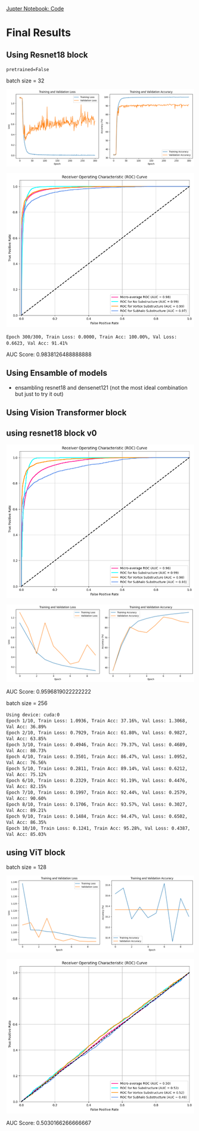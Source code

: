 

[Jupter Notebook: Code](Q1_classification.ipynb)

# Final Results

## Using Resnet18 block

`pretrained=False`

batch size = 32

![train val graphs](image-4.png)

![roc auc score](image-5.png)

`Epoch 300/300, Train Loss: 0.0000, Train Acc: 100.00%, Val Loss: 0.6623, Val Acc: 91.41%`

AUC Score: 0.9838126488888888

## Using Ensamble of models

- ensambling resnet18 and densenet121 (not the most ideal combination but just to try it out)



## Using Vision Transformer block




## using resnet18 block v0

![ROC  plot](image.png)

![train and val accuracy](image-1.png)

AUC Score: 0.9596819022222222

batch size = 256

```
Using device: cuda:0
Epoch 1/10, Train Loss: 1.0936, Train Acc: 37.16%, Val Loss: 1.3068, Val Acc: 36.89%
Epoch 2/10, Train Loss: 0.7929, Train Acc: 61.80%, Val Loss: 0.9827, Val Acc: 63.85%
Epoch 3/10, Train Loss: 0.4946, Train Acc: 79.37%, Val Loss: 0.4689, Val Acc: 80.73%
Epoch 4/10, Train Loss: 0.3501, Train Acc: 86.47%, Val Loss: 1.0952, Val Acc: 76.56%
Epoch 5/10, Train Loss: 0.2811, Train Acc: 89.14%, Val Loss: 0.6212, Val Acc: 75.12%
Epoch 6/10, Train Loss: 0.2329, Train Acc: 91.19%, Val Loss: 0.4476, Val Acc: 82.15%
Epoch 7/10, Train Loss: 0.1997, Train Acc: 92.44%, Val Loss: 0.2579, Val Acc: 90.60%
Epoch 8/10, Train Loss: 0.1706, Train Acc: 93.57%, Val Loss: 0.3027, Val Acc: 89.21%
Epoch 9/10, Train Loss: 0.1484, Train Acc: 94.47%, Val Loss: 0.6502, Val Acc: 86.35%
Epoch 10/10, Train Loss: 0.1241, Train Acc: 95.28%, Val Loss: 0.4387, Val Acc: 85.03%

```

## using ViT block


batch size = 128

![val acc](image-2.png)

![roc](image-3.png)

AUC Score: 0.5030166266666667